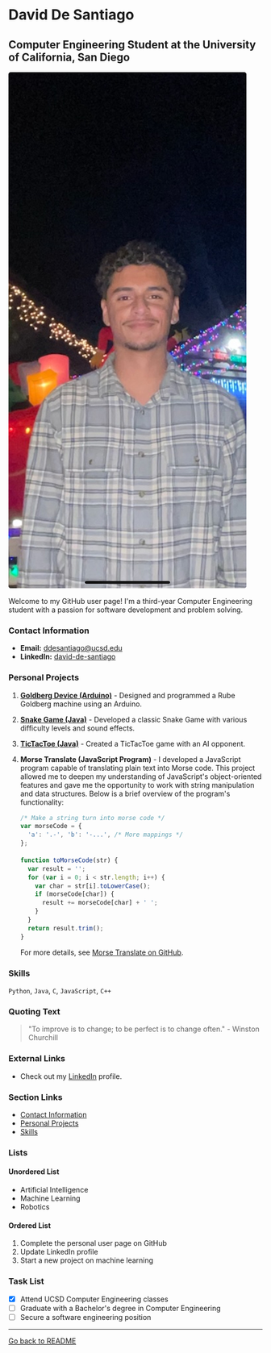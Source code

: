 # David De Santiago
## Computer Engineering Student at the University of California, San Diego

![Profile Picture](793B7687-03D1-48AD-BE04-96B8E74E2B1C_1_105_c.jpeg) <!-- If the image is in the root directory -->

Welcome to my GitHub user page! I'm a third-year Computer Engineering student with a passion for software development and problem solving.

### Contact Information
- **Email:** [ddesantiago@ucsd.edu](mailto:ddesantiago@ucsd.edu)
- **LinkedIn:** [david-de-santiago](https://www.linkedin.com/in/david-de-santiago-a485b4240)

### Personal Projects
1. [**Goldberg Device (Arduino)**](#goldberg-device-arduino) - Designed and programmed a Rube Goldberg machine using an Arduino.
2. [**Snake Game (Java)**](#snake-game-java) - Developed a classic Snake Game with various difficulty levels and sound effects.
3. [**TicTacToe (Java)**](#tictactoe-java) - Created a TicTacToe game with an AI opponent.
4. **Morse Translate (JavaScript Program)** - I developed a JavaScript program capable of translating plain text into Morse code. This project allowed me to deepen my understanding of JavaScript's object-oriented features and gave me the opportunity to work with string manipulation and data structures. Below is a brief overview of the program's functionality:

    ```javascript
    /* Make a string turn into morse code */
    var morseCode = {
      'a': '.-', 'b': '-...', /* More mappings */
    };

    function toMorseCode(str) {
      var result = '';
      for (var i = 0; i < str.length; i++) {
        var char = str[i].toLowerCase();
        if (morseCode[char]) {
          result += morseCode[char] + ' ';
        }
      }
      return result.trim();
    }
    ```
    For more details, see [Morse Translate on GitHub](https://github.com/ddesantiag0/CSE110_LAB1_Week1/morsetranslate.js). <!-- Update this link to point to the actual file -->

### Skills
`Python`, `Java`, `C`, `JavaScript`, `C++`

### Quoting Text
> "To improve is to change; to be perfect is to change often." - Winston Churchill

### External Links
- Check out my [LinkedIn](https://www.linkedin.com/in/david-de-santiago-a485b4240) profile.

### Section Links
- [Contact Information](#contact-information)
- [Personal Projects](#personal-projects)
- [Skills](#skills)

### Lists

#### Unordered List
- Artificial Intelligence
- Machine Learning
- Robotics

#### Ordered List
1. Complete the personal user page on GitHub
2. Update LinkedIn profile
3. Start a new project on machine learning

### Task List
- [x] Attend UCSD Computer Engineering classes
- [ ] Graduate with a Bachelor's degree in Computer Engineering
- [ ] Secure a software engineering position

---

[Go back to README](README.md)
